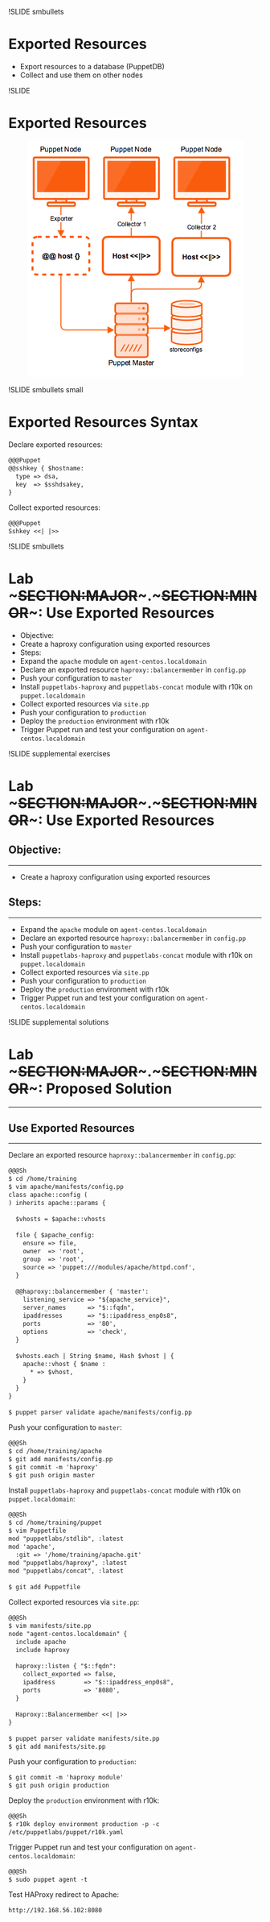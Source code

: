 !SLIDE smbullets
# Exported Resources

* Export resources to a database (PuppetDB)
* Collect and use them on other nodes


!SLIDE
# Exported Resources

<center><img src="../_images/resources/exported_resources.png" style="width:429px;height:468px;" alt="Exported Resources"/></center>


!SLIDE smbullets small
# Exported Resources Syntax

Declare exported resources:

    @@@Puppet
    @@sshkey { $hostname:
      type => dsa,
      key  => $sshdsakey,
    }

Collect exported resources:

    @@@Puppet
    Sshkey <<| |>>


!SLIDE smbullets
# Lab ~~~SECTION:MAJOR~~~.~~~SECTION:MINOR~~~: Use Exported Resources

* Objective:
 * Create a haproxy configuration using exported resources
* Steps:
 * Expand the `apache` module on `agent-centos.localdomain`
 * Declare an exported resource `haproxy::balancermember` in `config.pp`
 * Push your configuration to `master`
 * Install `puppetlabs-haproxy` and `puppetlabs-concat` module with r10k on `puppet.localdomain`
 * Collect exported resources via `site.pp`
 * Push your configuration to `production`
 * Deploy the `production` environment with r10k
 * Trigger Puppet run and test your configuration on `agent-centos.localdomain`


!SLIDE supplemental exercises
# Lab ~~~SECTION:MAJOR~~~.~~~SECTION:MINOR~~~: Use Exported Resources

## Objective:

****

* Create a haproxy configuration using exported resources

## Steps:

****

* Expand the `apache` module on `agent-centos.localdomain`
* Declare an exported resource `haproxy::balancermember` in `config.pp`
* Push your configuration to `master`
* Install `puppetlabs-haproxy` and `puppetlabs-concat` module with r10k on `puppet.localdomain`
* Collect exported resources via `site.pp`
* Push your configuration to `production`
* Deploy the `production` environment with r10k
* Trigger Puppet run and test your configuration on `agent-centos.localdomain`


!SLIDE supplemental solutions
# Lab ~~~SECTION:MAJOR~~~.~~~SECTION:MINOR~~~: Proposed Solution

****

## Use Exported Resources

****

Declare an exported resource `haproxy::balancermember` in `config.pp`:

    @@@Sh
    $ cd /home/training
    $ vim apache/manifests/config.pp
    class apache::config (
    ) inherits apache::params {

      $vhosts = $apache::vhosts

      file { $apache_config:
        ensure => file,
        owner  => 'root',
        group  => 'root',
        source => 'puppet:///modules/apache/httpd.conf',
      }

      @@haproxy::balancermember { 'master':
        listening_service => "${apache_service}",
        server_names      => "$::fqdn",
        ipaddresses       => "$::ipaddress_enp0s8",
        ports             => '80',
        options           => 'check',
      }

      $vhosts.each | String $name, Hash $vhost | {
        apache::vhost { $name :
          * => $vhost,
        }
      }
    }

    $ puppet parser validate apache/manifests/config.pp

Push your configuration to `master`:

    @@@Sh
    $ cd /home/training/apache
    $ git add manifests/config.pp
    $ git commit -m 'haproxy'
    $ git push origin master

Install `puppetlabs-haproxy` and `puppetlabs-concat` module with r10k on `puppet.localdomain`:

    @@@Sh
    $ cd /home/training/puppet
    $ vim Puppetfile
    mod "puppetlabs/stdlib", :latest
    mod 'apache',
      :git => '/home/training/apache.git'
    mod "puppetlabs/haproxy", :latest
    mod "puppetlabs/concat", :latest

    $ git add Puppetfile

Collect exported resources via `site.pp`:

    @@@Sh
    $ vim manifests/site.pp
    node "agent-centos.localdomain" {
      include apache
      include haproxy

      haproxy::listen { "$::fqdn":
        collect_exported => false,
        ipaddress        => "$::ipaddress_enp0s8",
        ports            => '8080',
      }

      Haproxy::Balancermember <<| |>>
    }

    $ puppet parser validate manifests/site.pp
    $ git add manifests/site.pp

Push your configuration to `production`:

    $ git commit -m 'haproxy module'
    $ git push origin production

Deploy the `production` environment with r10k:

    @@@Sh
    $ r10k deploy environment production -p -c /etc/puppetlabs/puppet/r10k.yaml

Trigger Puppet run and test your configuration on `agent-centos.localdomain`:

    @@@Sh
    $ sudo puppet agent -t

Test HAProxy redirect to Apache:

    http://192.168.56.102:8080
